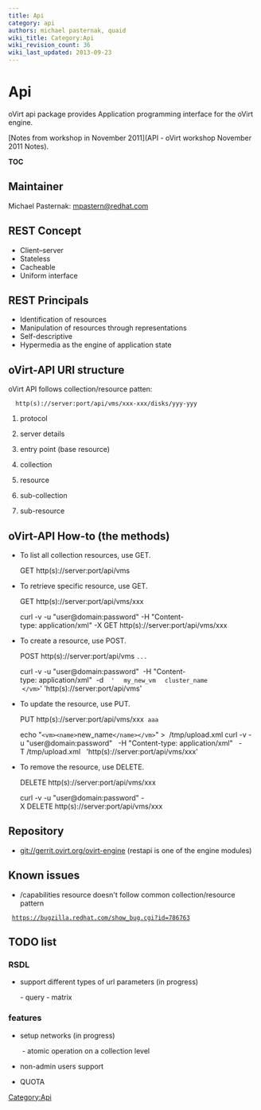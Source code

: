 ```yaml
---
title: Api
category: api
authors: michael pasternak, quaid
wiki_title: Category:Api
wiki_revision_count: 36
wiki_last_updated: 2013-09-23
---
```


# Api

oVirt api package provides Application programming interface for the oVirt engine.

[Notes from workshop in November 2011](API - oVirt workshop November 2011 Notes).

__TOC__

## Maintainer

Michael Pasternak: mpastern@redhat.com

## REST Concept

*   Client–server
*   Stateless
*   Cacheable
*   Uniform interface

## REST Principals

*   Identification of resources
*   Manipulation of resources through representations
*   Self-descriptive
*   Hypermedia as the engine of application state

## oVirt-API URI structure

oVirt API follows collection/resource patten:

      http(s)://server:port/api/vms/xxx-xxx/disks/yyy-yyy

1. protocol

2. server details

3. entry point (base resource)

4. collection

5. resource

6. sub-collection

7. sub-resource

## oVirt-API How-to (the methods)

*   To list all collection resources, use GET.

      GET http(s)://server:port/api/vms

*   To retrieve specific resource, use GET.

      GET http(s)://server:port/api/vms/xxx

      curl -v -u "user@domain:password" -H "Content-type: application/xml" -X GET http(s)://server:port/api/vms/xxx

*   To create a resource, use POST.

      POST http(s)://server:port/api/vms
<vm>`...`</vm>

      curl -v -u "user@domain:password" 
      -H "Content-type: application/xml" 
      -d 
` '`<vm>
`  `<name>`my_new_vm`</name>
`  `<cluster><name>`cluster_name`</name></cluster>
`  `<template><name>`template_name`</name></template>
       `</vm>`' 'http(s)://server:port/api/vms'

*   To update the resource, use PUT.

      PUT http(s)://server:port/api/vms/xxx 
<vm><name>`aaa`</name></vm>

      echo "`<vm><name>`new_name`</name></vm>`" >  /tmp/upload.xml
      curl -v -u "user@domain:password" 
       -H "Content-type: application/xml" 
       -T /tmp/upload.xml 
       'http(s)://server:port/api/vms/xxx'

*   To remove the resource, use DELETE.

      DELETE http(s)://server:port/api/vms/xxx

      curl -v -u "user@domain:password" -X DELETE http(s)://server:port/api/vms/xxx

## Repository

*   <git://gerrit.ovirt.org/ovirt-engine> (restapi is one of the engine modules)

## Known issues

*   /capabilities resource doesn't follow common collection/resource pattern

` `[`https://bugzilla.redhat.com/show_bug.cgi?id=786763`](https://bugzilla.redhat.com/show_bug.cgi?id=786763)

## TODO list

### RSDL

*   support different types of url parameters (in progress)

      - query
      - matrix

### features

*   setup networks (in progress)

       - atomic operation on a collection level

*   non-admin users support

<!-- -->

*   QUOTA

<Category:Api>
